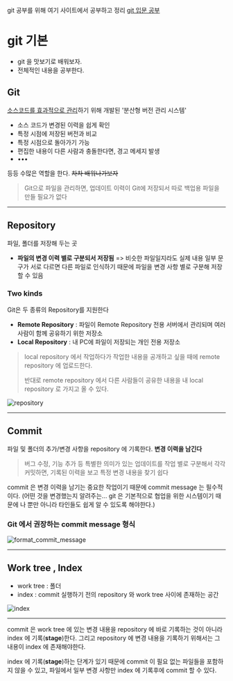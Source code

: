 git 공부를 위해 여기 사이트에서 공부하고 정리 [git 입문 공부](https://backlog.com/git-tutorial/kr/intro/intro1_1.html)

# git 기본

- git 을 맛보기로 배워보자. 
- 전체적인 내용을 공부한다.

## Git

<u>소스코드를 효과적으로 관리</u>하기 위해 개발된 '분산형 버전 관리 시스템'

- 소스 코드가 변경된 이력을 쉽게 확인
- 특정 시점에 저장된 버전과 비교
- 특정 시점으로 돌아가기 가능
- 편집한 내용이 다른 사람과 충돌한다면, 경고 메세지 발생
- •••

등등 수많은 역할을 한다. ~~차차 배워나가보자~~

> Git으로 파일을 관리하면, 업데이트 이력이 Git에 저장되서 따로 백업용 파일을 만들 필요가 없다

---

## Repository

파일, 폴더를 저장해 두는 곳

- **파일의 변경 이력 별로 구분되서 저장됨** => 비슷한 파일일지라도 실제 내용 일부 문구가 서로 다르면 다른 파일로 인식하기 때문에 파일을 변경 사항 별로 구분해 저장할 수 있음

### Two kinds

Git은 두 종류의 Repository를 지원한다

- **Remote Repository** : 파일이 Remote Repository 전용 서버에서 관리되며 여러 사람이 함께 공유하기 위한 저장소
- **Local Repository** : 내 PC에 파일이 저장되는 개인 전용 저장소

> local repository 에서 작업하다가 작업한 내용을 공개하고 싶을 때에 remote repository 에 업로드한다.
>
> 반대로 remote repository 에서 다른 사람들이 공유한 내용을 내 local repository 로 가지고 올 수 있다.

![repository](/picture/repository.png)

---

## Commit

파일 및 폴더의 추가/변경 사항을 repository 에 기록한다. **변경 이력을 남긴다**

> 버그 수정, 기능 추가 등 특별한 의미가 있는 업데이트를 작업 별로 구분해서 각각 커밋하면, 기록된 이력을 보고 특정 변경 내용을 찾기 쉽다

commit 은 변경 이력을 남기는 중요한 작업이기 때문에 commit message 는 필수적이다. (어떤 것을 변경했는지 알려주는... git 은 기본적으로 협업을 위한 시스템이기 때문에 나 뿐만 아니라 타인들도 쉽게 알 수 있도록 해야한다.)

### Git 에서 권장하는 commit message 형식

![format_commit_message](/picture/format_commit_message.png)

---

## Work tree , Index

- work tree : 폴더
- index : commit 실행하기 전의 repository 와 work tree 사이에 존재하는 공간

![index](/picture/index.png)

---

commit 은 work tree 에 있는 변경 내용을 repository 에 바로 기록하는 것이 아니라 index 에 기록(**stage**)한다. 그리고 repository 에 변경 내용을 기록하기 위해서는 그 내용이 index 에 존재해야한다.

index 에 기록(**stage**)하는 단계가 있기 때문에 commit 이 필요 없는 파일들을 포함하지 않을 수 있고, 파일에서 일부 변경 사항만 index 에 기록후에 commit 할 수 있다.